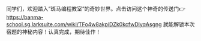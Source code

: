 同学们，欢迎踏入“斑马编程教室”的奇妙世界。点击访问这个神奇的传送门👉 https://banma-school.sg.larksuite.com/wiki/TFo4w8akpiDZk0kcfwDlyqAsgng 
就能解锁本次宿题的神秘内容！认真完成，期待佳作！